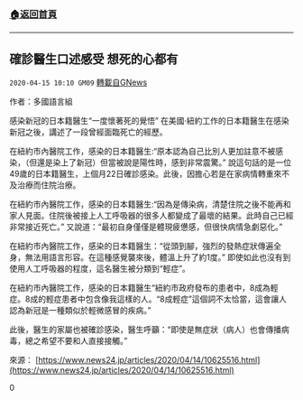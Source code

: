 ###  [:house:返回首頁](https://github.com/ourhimalayas/txt)
---

## 確診醫生口述感受 想死的心都有
`2020-04-15 10:10 GM09` [轉載自GNews](https://gnews.org/zh-hant/173726/)

作者：多國語言組

感染新冠的日本籍醫生“一度懷著死的覺悟” 在美國·紐約工作的日本籍醫生在感染新冠之後，講述了一段曾經面臨死亡的經歷。

在紐約市內醫院工作，感染的日本籍醫生:“原本認為自己比別人更加註意不被感染，（但還是染上了新冠）但當被說是陽性時，感到非常震驚。” 說這句話的是一位49歲的日本籍醫生，上個月22日確診感染。此後，因擔心若是在家病情轉重來不及治療而住院治療。

在紐約市內醫院工作，感染的日本籍醫生:“因為是傳染病，清楚住院之後不能再和家人見面。住院後被接上人工呼吸器的很多人都變成了最壞的結果。此時自己已經非常接近死亡。” 又說道：“最初自身僅僅是體現疲憊感，但很快病情急劇惡化。”

在紐約市內醫院工作，感染的日本籍醫生：“從頭到腳，強烈的發熱症狀傳遍全身，無法用語言形容。在這種感覺襲來後，體溫上升了約1度。” 即使如此也沒有到使用人工呼吸器的程度，這名醫生被分類到“輕症”。

在紐約市內醫院工作，感染的日本籍醫生“紐約市政府發布的患者中，8成為輕症。8成的輕症患者中包含像我這樣的人。“8成輕症”這個詞不太恰當，這會讓人認為新冠是一種類似於輕微感冒的疾病。”

此後，醫生的家屬也被確診感染，醫生呼籲：“即使是無症狀（病人）也會傳播病毒，總之希望不要和人直接接觸。”

來源： [https://www.news24.jp/articles/2020/04/14/10625516.html](https://www.news24.jp/articles/2020/04/14/10625516.html)
 
0
